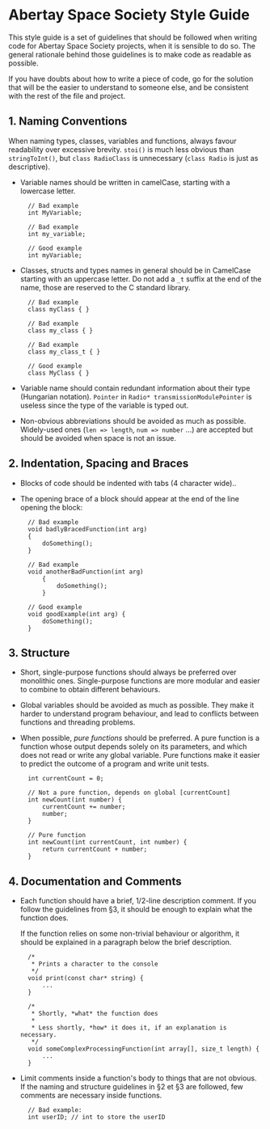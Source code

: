 # Abertay Space Society Style Guide


This style guide is a set of guidelines that should be followed when writing
code for Abertay Space Society projects, when it is sensible to do so. The
general rationale behind those guidelines is to make code as readable as
possible.

If you have doubts about how to write a piece of code, go for the solution that
will be the easier to understand to someone else, and be consistent with the
rest of the file and project.

## 1. Naming Conventions

When naming types, classes, variables and functions, always favour readability
over excessive brevity. `stoi()` is much less obvious than `stringToInt()`,
but `class RadioClass` is unnecessary (`class Radio` is just as descriptive).

* Variable names should be written in camelCase, starting with a lowercase
  letter.
  	
		// Bad example
		int MyVariable;
		
		// Bad example
		int my_variable;
		
		// Good example
		int myVariable;

* Classes, structs and types names in general should be in CamelCase starting
  with an uppercase letter. Do not add a `_t` suffix at the end of the name,
  those are reserved to the C standard library.
  
		// Bad example
		class myClass { }

		// Bad example
		class my_class { }
		
		// Bad example
		class my_class_t { }

		// Good example
		class MyClass { }

* Variable name should contain redundant information about their type (Hungarian
  notation). `Pointer` in `Radio* transmissionModulePointer` is useless since
  the type of the variable is typed out.

* Non-obvious abbreviations should be avoided as much as possible. Widely-used
  ones (`len => length`, `num => number` ...) are accepted but should be avoided
  when space is not an issue.


## 2. Indentation, Spacing and Braces

* Blocks of code should be indented with tabs (4 character wide)..

* The opening brace of a block should appear at the end of the line opening the
  block:
  
		// Bad example
		void badlyBracedFunction(int arg)
		{
			doSomething();
		}
	   
		// Bad example
		void anotherBadFunction(int arg)
			{
				doSomething();
			}
		
		// Good example
		void goodExample(int arg) {
			doSomething();
		}


## 3. Structure

* Short, single-purpose functions should always be preferred over monolithic
  ones. Single-purpose functions are more modular and easier to combine to
  obtain different behaviours.

* Global variables should be avoided as much as possible. They make it harder
  to understand program behaviour, and lead to conflicts between functions and
  threading problems.

* When possible, *pure functions* should be preferred. A pure function is a
  function whose output depends solely on its parameters, and which does not
  read or write any global variable. Pure functions make it easier to predict
  the outcome of a program and write unit tests.
  
  		
		int currentCount = 0;
		
		// Not a pure function, depends on global [currentCount]
		int newCount(int number) {
			currentCount += number;
			number;
		}
		
		// Pure function
		int newCount(int currentCount, int number) {
			return currentCount + number;
		}

## 4. Documentation and Comments

* Each function should have a brief, 1/2-line description comment. If you
  follow the guidelines from §3, it should be enough to explain what the
  function does.
  
  If the function relies on some non-trivial behaviour or algorithm, it should
  be explained in a paragraph below the brief description.
  
  		
		/*
		 * Prints a character to the console
		 */
		void print(const char* string) {
			...
		}
		
		/*
		 * Shortly, *what* the function does
		 *
		 * Less shortly, *how* it does it, if an explanation is necessary.
		 */
		void someComplexProcessingFunction(int array[], size_t length) {
			...
		}

* Limit comments inside a function's body to things that are not obvious. If
  the naming and structure guidelines in §2 et §3 are followed, few comments
  are necessary inside functions.
  
  		
		// Bad example:
		int userID; // int to store the userID

